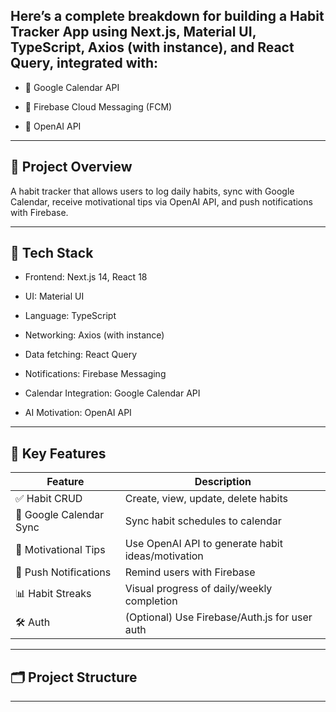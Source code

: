 ## Here’s a complete breakdown for building a Habit Tracker App using Next.js, Material UI, TypeScript, Axios (with instance), and React Query, integrated with:

- 📆 Google Calendar API

- 🔔 Firebase Cloud Messaging (FCM)

- 🧠 OpenAI API

---

## 📘 Project Overview
 A habit tracker that allows users to log daily habits, sync with Google Calendar, receive motivational tips via OpenAI API, and push notifications with Firebase.

---

## 🧱 Tech Stack
 - Frontend: Next.js 14, React 18

 - UI: Material UI

 - Language: TypeScript

 - Networking: Axios (with instance)

 - Data fetching: React Query

 - Notifications: Firebase Messaging

 - Calendar Integration: Google Calendar API

 - AI Motivation: OpenAI API

---

## 🧩 Key Features

| Feature                 | Description                                       |
| ----------------------- | ------------------------------------------------- |
| ✅ Habit CRUD            | Create, view, update, delete habits               |
| 📅 Google Calendar Sync | Sync habit schedules to calendar                  |
| 🧠 Motivational Tips    | Use OpenAI API to generate habit ideas/motivation |
| 🔔 Push Notifications   | Remind users with Firebase                        |
| 📊 Habit Streaks        | Visual progress of daily/weekly completion        |
| 🛠 Auth                 | (Optional) Use Firebase/Auth.js for user auth     |

---

## 🗂 Project Structure



---

